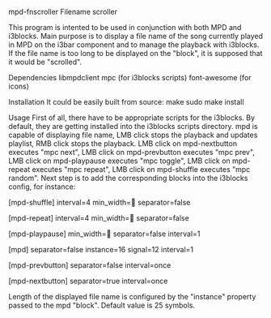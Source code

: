 mpd-fnscroller
Filename scroller

This program is intented to be used in conjunction with both MPD and i3blocks.
Main purpose is to display a file name of the song currently played in MPD on
the i3bar component and to manage the playback with i3blocks. If the file name
is too long to be displayed on the "block", it is supposed that it would be
"scrolled".

Dependencies
libmpdclient
mpc (for i3blocks scripts)
font-awesome (for icons)

Installation
It could be easily built from source:
make
sudo make install

Usage
First of all, there have to be appropriate scripts for the i3blocks. By
default, they are getting installed into the i3blocks scripts directory. mpd is
capable of displaying file name, LMB click stops the playback and updates
playlist, RMB click stops the playback. LMB click on mpd-nextbutton executes
"mpc next", LMB click on mpd-prevbutton executes "mpc prev", LMB click on
mpd-playpause executes "mpc toggle", LMB click on mpd-repeat executes "mpc
repeat", LMB click on mpd-shuffle executes "mpc random".
Next step is to add the corresponding blocks into the i3blocks config, for
instance:

[mpd-shuffle]
interval=4
min_width=
separator=false

[mpd-repeat]
interval=4
min_width=
separator=false

[mpd-playpause]
min_width=
separator=false
interval=1

[mpd]
separator=false
instance=16
signal=12
interval=1

[mpd-prevbutton]
separator=false
interval=once

[mpd-nextbutton]
separator=true
interval=once

Length of the displayed file name is configured by the "instance" property
passed to the mpd "block". Default value is 25 symbols.
